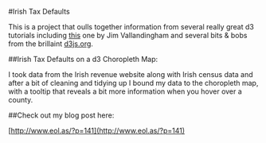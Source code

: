 #Irish Tax Defaults

This is a project that oulls together information from several really great d3 tutorials including [this](http://vallandingham.me/shapefile_to_geojson.html) one by Jim Vallandingham and several bits & bobs from the brillaint [d3js.org](d3js.org).
 

##Irish Tax Defaults on a d3 Choropleth Map:

I took data from the Irish revenue website along with Irish census data and after a bit of cleaning and tidying up I bound my data to the choropleth map, with a tooltip that reveals a bit more information when you hover over a county. 

##Check out my blog post here:

[http://www.eol.as/?p=141](http://www.eol.as/?p=141)